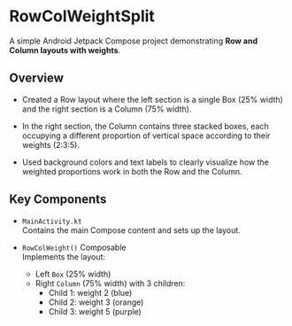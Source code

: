# RowColWeightSplit

A simple Android Jetpack Compose project demonstrating **Row and Column layouts with weights**.

## Overview

- Created a Row layout where the left section is a single Box (25% width) and the right section is a Column (75% width).

- In the right section, the Column contains three stacked boxes, each occupying a different proportion of vertical space according to their weights (2:3:5).

- Used background colors and text labels to clearly visualize how the weighted proportions work in both the Row and the Column.

## Key Components

- `MainActivity.kt`  
  Contains the main Compose content and sets up the layout.
  
- `RowColWeight()` Composable  
  Implements the layout:
  - Left `Box` (25% width)
  - Right `Column` (75% width) with 3 children:
    - Child 1: weight 2 (blue)
    - Child 2: weight 3 (orange)
    - Child 3: weight 5 (purple)


